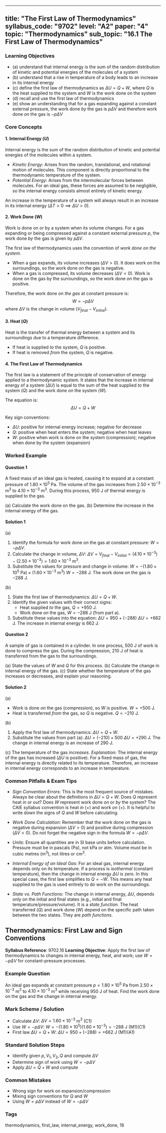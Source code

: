  
---
title: "The First Law of Thermodynamics"
syllabus_code: "9702"
level: "A2"
paper: "4"
topic: "Thermodynamics"
sub_topic: "16.1 The First Law of Thermodynamics"
---

### Learning Objectives

- (a) understand that internal energy is the sum of the random distribution of kinetic and potential energies of the molecules of a system
- (b) understand that a rise in temperature of a body leads to an increase in its internal energy
- (c) define the first law of thermodynamics as $\Delta U = Q + W$, where $Q$ is the heat supplied to the system and $W$ is the work done on the system
- (d) recall and use the first law of thermodynamics
- (e) show an understanding that for a gas expanding against a constant external pressure, the work done *by* the gas is $p\Delta V$ and therefore work done *on* the gas is $-p\Delta V$

### Core Concepts

#### 1. Internal Energy ($U$)
Internal energy is the sum of the random distribution of kinetic and potential energies of the molecules within a system.
- *Kinetic Energy*: Arises from the random, translational, and rotational motion of molecules. This component is directly proportional to the thermodynamic temperature of the system.
- *Potential Energy*: Arises from the intermolecular forces between molecules. For an ideal gas, these forces are assumed to be negligible, so the internal energy consists almost entirely of kinetic energy.

An increase in the temperature of a system will always result in an increase in its internal energy ($\Delta T > 0 \implies \Delta U > 0$).

#### 2. Work Done ($W$)
Work is done on or by a system when its volume changes. For a gas expanding or being compressed against a constant external pressure *p*, the work done *by* the gas is given by $p\Delta V$.

The first law of thermodynamics uses the convention of *work done on the system*.
- When a gas expands, its volume increases ($\Delta V > 0$). It does work on the surroundings, so the work done *on* the gas is negative.
- When a gas is compressed, its volume decreases ($\Delta V < 0$). Work is done on the gas by the surroundings, so the work done *on* the gas is positive.

Therefore, the work done *on the gas* at constant pressure is:
$$ W = -p\Delta V $$
where $\Delta V$ is the change in volume ($V_{final} - V_{initial}$).

#### 3. Heat ($Q$)
Heat is the transfer of thermal energy between a system and its surroundings due to a temperature difference.
- If heat is supplied *to* the system, $Q$ is positive.
- If heat is removed *from* the system, $Q$ is negative.

#### 4. The First Law of Thermodynamics
The first law is a statement of the principle of conservation of energy applied to a thermodynamic system. It states that the increase in internal energy of a system ($\Delta U$) is equal to the sum of the heat supplied *to* the system ($Q$) and the work done *on* the system ($W$).

The equation is:
$$ \Delta U = Q + W $$

Key sign conventions:
- $\Delta U$: positive for internal energy increase; negative for decrease
- $Q$: positive when heat enters the system; negative when heat leaves
- $W$: positive when work is done on the system (compression); negative when done by the system (expansion)

### Worked Example

#### Question 1
A fixed mass of an ideal gas is heated, causing it to expand at a constant pressure of $1.80 \times 10^5$ Pa. The volume of the gas increases from $2.50 \times 10^{-3}$ m$^3$ to $4.10 \times 10^{-3}$ m$^3$. During this process, $950$ J of thermal energy is supplied to the gas.

(a) Calculate the work done on the gas.
(b) Determine the increase in the internal energy of the gas.

#### Solution 1
(a)
1.  Identify the formula for work done on the gas at constant pressure: $W = -p\Delta V$.
2.  Calculate the change in volume, $\Delta V$:
    $\Delta V = V_{final} - V_{initial} = (4.10 \times 10^{-3}) - (2.50 \times 10^{-3}) = 1.60 \times 10^{-3}$ m$^3$.
3.  Substitute the values for pressure and change in volume:
    $W = -(1.80 \times 10^5 \text{ Pa}) \times (1.60 \times 10^{-3} \text{ m}^3)$
    $W = -288$ J.
    The work done *on* the gas is $-288$ J.

(b)
1.  State the first law of thermodynamics: $\Delta U = Q + W$.
2.  Identify the given values with their correct signs:
    - Heat supplied *to* the gas, $Q = +950$ J.
    - Work done *on* the gas, $W = -288$ J (from part a).
3.  Substitute these values into the equation:
    $\Delta U = 950 + (-288)$
    $\Delta U = +662$ J.
    The increase in internal energy is $662$ J.

#### Question 2
A sample of gas is contained in a cylinder. In one process, $500$ J of work is done to compress the gas. During the compression, $210$ J of heat is transferred from the gas to the surroundings.

(a) State the values of $W$ and $Q$ for this process.
(b) Calculate the change in internal energy of the gas.
(c) State whether the temperature of the gas increases or decreases, and explain your reasoning.

#### Solution 2
(a)
-   Work is done *on* the gas (compression), so $W$ is positive. $W = +500$ J.
-   Heat is transferred *from* the gas, so $Q$ is negative. $Q = -210$ J.

(b)
1.  Apply the first law of thermodynamics: $\Delta U = Q + W$.
2.  Substitute the values from part (a):
    $\Delta U = (-210) + 500$
    $\Delta U = +290$ J.
    The change in internal energy is an increase of $290$ J.

(c)
The temperature of the gas *increases*.
*Explanation:* The internal energy of the gas has increased ($\Delta U$ is positive). For a fixed mass of gas, the internal energy is directly related to its temperature. Therefore, an increase in internal energy corresponds to an increase in temperature.

### Common Pitfalls & Exam Tips

- *Sign Convention Errors*: This is the most frequent source of mistakes. Always be clear about the definitions in $\Delta U = Q + W$. Does $Q$ represent heat *in* or *out*? Does $W$ represent work done *on* or *by* the system? The CAIE syllabus convention is heat *in* (+) and work *on* (+). It is helpful to write down the signs of $Q$ and $W$ before calculating.

- *Work Done Calculation*: Remember that the work done *on* the gas is negative during expansion ($\Delta V > 0$) and positive during compression ($\Delta V < 0$). Do not forget the negative sign in the formula $W = -p\Delta V$.

- *Units*: Ensure all quantities are in SI base units before calculation. Pressure must be in pascals (Pa), not kPa or atm. Volume must be in cubic metres (m$^3$), not litres or cm$^3$.

- *Internal Energy of an Ideal Gas*: For an ideal gas, internal energy depends only on its temperature. If a process is *isothermal* (constant temperature), then the change in internal energy $\Delta U$ is zero. In this special case, the first law simplifies to $Q = -W$. This means any heat supplied to the gas is used entirely to do work on the surroundings.

- *State vs. Path Functions*: The change in internal energy, $\Delta U$, depends only on the initial and final states (e.g., initial and final temperature/pressure/volume). It is a *state function*. The heat transferred ($Q$) and work done ($W$) depend on the specific path taken between the two states. They are *path functions*.
 

## Thermodynamics: First Law and Sign Conventions

**Syllabus Reference**: 9702.16
**Learning Objective**: Apply the first law of thermodynamics to changes in internal energy, heat, and work; use $W=-p\Delta V$ for constant-pressure processes.

### Example Question
An ideal gas expands at constant pressure $p=1.80\times10^5$ Pa from $2.50\times10^{-3}$ m$^3$ to $4.10\times10^{-3}$ m$^3$ while receiving $950$ J of heat. Find the work done on the gas and the change in internal energy.

### Mark Scheme / Solution
- Calculate $\Delta V$: $\Delta V=1.60\times10^{-3}$ m$^3$ (C1)
- Use $W=-p\Delta V$: $W=-(1.80\times10^5)(1.60\times10^{-3})=-288$ J (M1)(C1)
- First law $\Delta U=Q+W$: $\Delta U=950+(-288)=+662$ J (M1)(A1)

### Standard Solution Steps
- Identify given $p, V_1, V_2, Q$ and compute $\Delta V$
- Determine sign of work using $W=-p\Delta V$
- Apply $\Delta U=Q+W$ and compute

### Common Mistakes
- Wrong sign for work on expansion/compression
- Mixing sign conventions for $Q$ and $W$
- Using $W=p\Delta V$ instead of $W=-p\Delta V$

### Tags
thermodynamics, first_law, internal_energy, work_done, 16